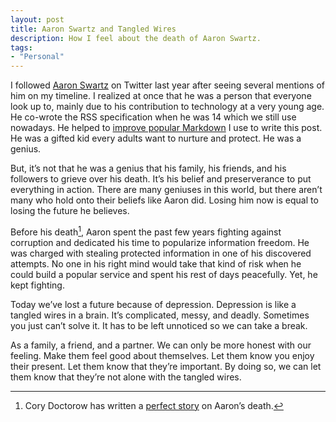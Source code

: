 ```yaml
---
layout: post
title: Aaron Swartz and Tangled Wires
description: How I feel about the death of Aaron Swartz.
tags:
- "Personal"
---
```

I followed [Aaron Swartz][7653-001] on Twitter last year after seeing several mentions of him on my timeline. I realized at once that he was a person that everyone look up to, mainly due to his contribution to technology at a very young age. He co-wrote the RSS specification when he was 14 which we still use nowadays. He helped to [improve popular Markdown][7653-002] I use to write this post. He was a gifted kid every adults want to nurture and protect. He was a genius.

[7653-001]: https://twitter.com/aaronsw "Aaron Swartz (aaronsw) on Twitter"
[7653-002]: http://daringfireball.net/projects/markdown/ "Daring Fireball: Markdown"

<!--more-->

But, it’s not that he was a genius that his family, his friends, and his followers to grieve over his death. It’s his belief and preserverance to put everything in action. There are many geniuses in this world, but there aren’t many who hold onto their beliefs like Aaron did. Losing him now is equal to losing the future he believes.

Before his death[^1], Aaron spent the past few years fighting against corruption and dedicated his time to popularize information freedom. He was charged with stealing protected information in one of his discovered attempts. No one in his right mind would take that kind of risk when he could build a popular service and spent his rest of days peacefully. Yet, he kept fighting.

Today we’ve lost a future because of depression. Depression is like a tangled wires in a brain. It’s complicated, messy, and deadly. Sometimes you just can’t solve it. It has to be left unnoticed so we can take a break.

As a family, a friend, and a partner. We can only be more honest with our feeling. Make them feel good about themselves. Let them know you enjoy their present. Let them know that they’re important. By doing so, we can let them know that they’re not alone with the tangled wires.

[^1]: Cory Doctorow has written a [perfect story](http://boingboing.net/2013/01/12/rip-aaron-swartz.html "RIP, Aaron Swartz - Boing Boing") on Aaron’s death.

